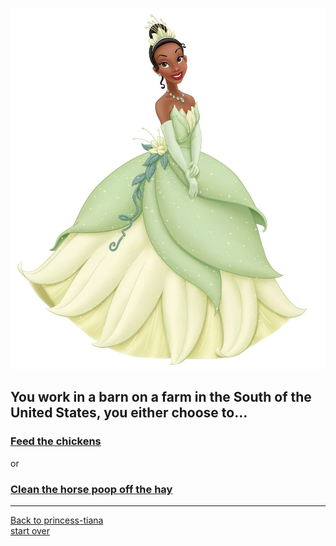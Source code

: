 ![](Princess-Tiana.jpg)
## You work in a barn on a farm in the South of the United States, you either choose to...  
### [Feed the chickens](chickens.md)  
or  
### [Clean the horse poop off the hay](poop.md)
---
[Back to princess-tiana](../gender/female.md)  
[start over](../beginning/start.md)